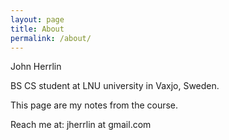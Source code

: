 ```yaml
---
layout: page
title: About
permalink: /about/
---
```


John Herrlin

BS CS student at LNU university in Vaxjo, Sweden.

This page are my notes from the course.

Reach me at: jherrlin at gmail.com
